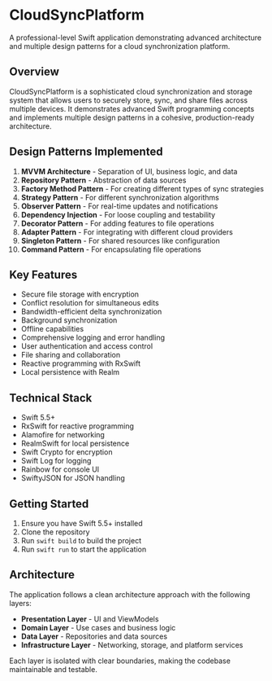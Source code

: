 # CloudSyncPlatform

A professional-level Swift application demonstrating advanced architecture and multiple design patterns for a cloud synchronization platform.

## Overview

CloudSyncPlatform is a sophisticated cloud synchronization and storage system that allows users to securely store, sync, and share files across multiple devices. It demonstrates advanced Swift programming concepts and implements multiple design patterns in a cohesive, production-ready architecture.

## Design Patterns Implemented

1. **MVVM Architecture** - Separation of UI, business logic, and data
2. **Repository Pattern** - Abstraction of data sources
3. **Factory Method Pattern** - For creating different types of sync strategies
4. **Strategy Pattern** - For different synchronization algorithms
5. **Observer Pattern** - For real-time updates and notifications
6. **Dependency Injection** - For loose coupling and testability
7. **Decorator Pattern** - For adding features to file operations
8. **Adapter Pattern** - For integrating with different cloud providers
9. **Singleton Pattern** - For shared resources like configuration
10. **Command Pattern** - For encapsulating file operations

## Key Features

- Secure file storage with encryption
- Conflict resolution for simultaneous edits
- Bandwidth-efficient delta synchronization
- Background synchronization
- Offline capabilities
- Comprehensive logging and error handling
- User authentication and access control
- File sharing and collaboration
- Reactive programming with RxSwift
- Local persistence with Realm

## Technical Stack

- Swift 5.5+
- RxSwift for reactive programming
- Alamofire for networking
- RealmSwift for local persistence
- Swift Crypto for encryption
- Swift Log for logging
- Rainbow for console UI
- SwiftyJSON for JSON handling

## Getting Started

1. Ensure you have Swift 5.5+ installed
2. Clone the repository
3. Run `swift build` to build the project
4. Run `swift run` to start the application

## Architecture

The application follows a clean architecture approach with the following layers:

- **Presentation Layer** - UI and ViewModels
- **Domain Layer** - Use cases and business logic
- **Data Layer** - Repositories and data sources
- **Infrastructure Layer** - Networking, storage, and platform services

Each layer is isolated with clear boundaries, making the codebase maintainable and testable.
